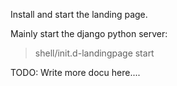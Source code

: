 Install and start the landing page.

Mainly start the django python server:
> shell/init.d-landingpage start

TODO: Write more docu here....